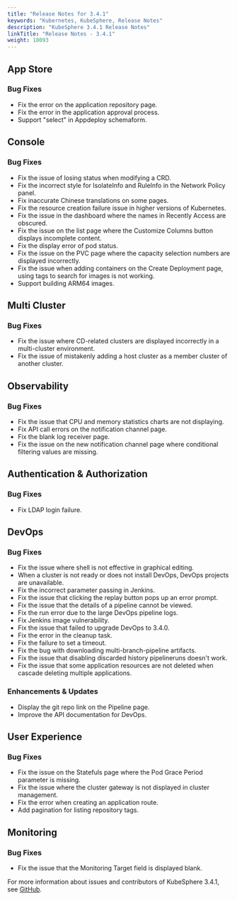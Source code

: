 ```yaml
---
title: "Release Notes for 3.4.1"
keywords: "Kubernetes, KubeSphere, Release Notes"
description: "KubeSphere 3.4.1 Release Notes"
linkTitle: "Release Notes - 3.4.1"
weight: 18093
---
```


## App Store

### Bug Fixes

- Fix the error on the application repository page. 
- Fix the error in the application approval process.
- Support "select" in Appdeploy schemaform.


## Console

### Bug Fixes

- Fix the issue of losing status when modifying a CRD.
- Fix the incorrect style for IsolateInfo and RuleInfo in the Network Policy panel.
- Fix inaccurate Chinese translations on some pages.
- Fix the resource creation failure issue in higher versions of Kubernetes.
- Fix the issue in the dashboard where the names in Recently Access are obscured.
- Fix the issue on the list page where the Customize Columns button displays incomplete content.
- Fix the display error of pod status.
- Fix the issue on the PVC page where the capacity selection numbers are displayed incorrectly.
- Fix the issue when adding containers on the Create Deployment page, using tags to search for images is not working.
- Support building ARM64 images.

## Multi Cluster

### Bug Fixes

- Fix the issue where CD-related clusters are displayed incorrectly in a multi-cluster environment.
- Fix the issue of mistakenly adding a host cluster as a member cluster of another cluster.


## Observability

### Bug Fixes

- Fix the issue that CPU and memory statistics charts are not displaying.
- Fix API call errors on the notification channel page.
- Fix the blank log receiver page.
- Fix the issue on the new notification channel page where conditional filtering values are missing.


## Authentication & Authorization

### Bug Fixes

- Fix LDAP login failure.

## DevOps

### Bug Fixes

- Fix the issue where shell is not effective in graphical editing.
- When a cluster is not ready or does not install DevOps, DevOps projects are unavailable.
- Fix the incorrect parameter passing in Jenkins.
- Fix the issue that clicking the replay button pops up an error prompt.
- Fix the issue that the details of a pipeline cannot be viewed.
-  Fix the run error due to the large DevOps pipeline logs.
- Fix Jenkins image vulnerability.
- Fix the issue that failed to upgrade DevOps to 3.4.0.
- Fix the error in the cleanup task.
- Fix the failure to set a timeout.
- Fix the bug with downloading multi-branch-pipeline artifacts.
- Fix the issue that disabling discarded history pipelineruns doesn't work.
- Fix the issue that some application resources are not deleted when cascade deleting multiple applications.

### Enhancements & Updates

- Display the git repo link on the Pipeline page.
- Improve the API documentation for DevOps.

## User Experience

### Bug Fixes

- Fix the issue on the Statefuls page where the Pod Grace Period parameter is missing.
- Fix the issue where the cluster gateway is not displayed in cluster management.
- Fix the error when creating an application route.
- Add pagination for listing repository tags.


## Monitoring

### Bug Fixes

- Fix the issue that the Monitoring Target field is displayed blank.

For more information about issues and contributors of KubeSphere 3.4.1, see [GitHub](https://github.com/kubesphere/kubesphere/blob/master/CHANGELOG/CHANGELOG-3.4.1.md).